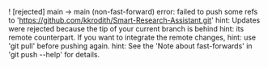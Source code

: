  ! [rejected]        main -> main (non-fast-forward)
error: failed to push some refs to 'https://github.com/kkrodith/Smart-Research-Assistant.git'
hint: Updates were rejected because the tip of your current branch is behind
hint: its remote counterpart. If you want to integrate the remote changes,
hint: use 'git pull' before pushing again.
hint: See the 'Note about fast-forwards' in 'git push --help' for details.